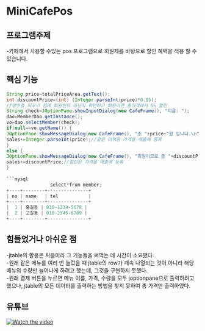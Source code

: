 #  MiniCafePos
## 프로그램주제
-카페에서 사용할 수있는 pos 프로그램으로 회원제를 바탕으로 할인 혜택을 적용 할 수 있습니다.

## 핵심 기능

```java
String price=totalPriceArea.getText();
int discountPrice=(int) (Integer.parseInt(price)*0.95);
//영수증 띄우기 전에 회원인지 아닌지 확인하고 회원이면 총가격에서 5% 할인
String check=JOptionPane.showInputDialog(new CafeFrame(), "이름: ");
dao=MemberDao.getInstance();
vo=dao.selectMember(check);
if(null==vo.getName()) {
JOptionPane.showMessageDialog(new CafeFrame(), "총 "+price+"원 입니다.\n"+time);	
sales+=Integer.parseInt(price);//할인 미적용 가격을 매출에 등록
}
else {
JOptionPane.showMessageDialog(new CafeFrame(), "회원이므로 총 "+discountPrice+"원 입니다.\n"+time);	
sales+=discountPrice;//할인된 가격을 매출에 등록
}
			
```mysql
				select*from member;
+----+--------+---------------+
| no | name   | tel           |
+----+--------+---------------+
|  1 | 홍길동 | 010-1234-5678 |
|  2 | 고길동 | 010-2345-6789 |
+----+--------+---------------+
```

## 힘들었거나 아쉬운 점

-jtable의 활용은 처음이라 그 기능들을 써먹는 데 시간이 소요됐다.   
-원래 같은 메뉴를 여러 번 눌렀을 때 jtable의 row가 계속 나열되는 것이 아니라 해당 메뉴의 수량만 늘어나게 하려고 했는데, 그것을 구현하지 못했다.   
-원래 결제 버튼을 누르면 메뉴 이름, 가격, 수량을 모두 joptionpane으로 출력하려고 했으나, jtable의 모든 데이터를 출력하는 방법을 찾지 못하여 총 가격만 출력하였다.

## 유튜브
[![Watch the video](https://img.youtube.com/vi/동영상id/hqdefault.jpg)](https://www.youtube.com/watch?v=REL0pt4SZl0)
